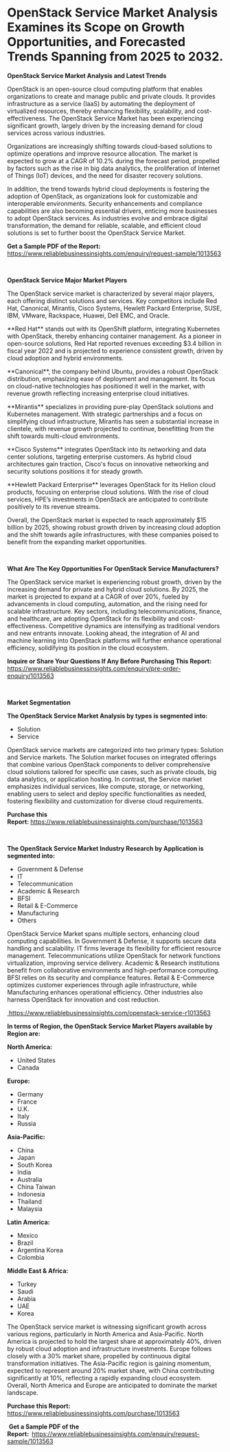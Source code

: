 <p><h1>OpenStack Service Market Analysis Examines its Scope on Growth Opportunities, and Forecasted Trends Spanning from 2025 to 2032.</h1></p><p><strong>OpenStack Service Market Analysis and Latest Trends</strong></p>
<p><p>OpenStack is an open-source cloud computing platform that enables organizations to create and manage public and private clouds. It provides infrastructure as a service (IaaS) by automating the deployment of virtualized resources, thereby enhancing flexibility, scalability, and cost-effectiveness. The OpenStack Service Market has been experiencing significant growth, largely driven by the increasing demand for cloud services across various industries.</p><p>Organizations are increasingly shifting towards cloud-based solutions to optimize operations and improve resource allocation. The market is expected to grow at a CAGR of 10.2% during the forecast period, propelled by factors such as the rise in big data analytics, the proliferation of Internet of Things (IoT) devices, and the need for disaster recovery solutions. </p><p>In addition, the trend towards hybrid cloud deployments is fostering the adoption of OpenStack, as organizations look for customizable and interoperable environments. Security enhancements and compliance capabilities are also becoming essential drivers, enticing more businesses to adopt OpenStack services. As industries evolve and embrace digital transformation, the demand for reliable, scalable, and efficient cloud solutions is set to further boost the OpenStack Service Market.</p></p>
<p><strong>Get a Sample PDF of the Report:&nbsp;</strong> <a href="https://www.reliablebusinessinsights.com/enquiry/request-sample/1013563?utm_campaign=1138&utm_medium=2&utm_source=Github&utm_content=ia&utm_term=17042025&utm_id=openstack-service">https://www.reliablebusinessinsights.com/enquiry/request-sample/1013563</a></p>
<p>&nbsp;</p>
<p><strong>OpenStack Service Major Market Players</strong></p>
<p><p>The OpenStack service market is characterized by several major players, each offering distinct solutions and services. Key competitors include Red Hat, Canonical, Mirantis, Cisco Systems, Hewlett Packard Enterprise, SUSE, IBM, VMware, Rackspace, Huawei, Dell EMC, and Oracle.</p><p>**Red Hat** stands out with its OpenShift platform, integrating Kubernetes with OpenStack, thereby enhancing container management. As a pioneer in open-source solutions, Red Hat reported revenues exceeding $3.4 billion in fiscal year 2022 and is projected to experience consistent growth, driven by cloud adoption and hybrid environments.</p><p>**Canonical**, the company behind Ubuntu, provides a robust OpenStack distribution, emphasizing ease of deployment and management. Its focus on cloud-native technologies has positioned it well in the market, with revenue growth reflecting increasing enterprise cloud initiatives.</p><p>**Mirantis** specializes in providing pure-play OpenStack solutions and Kubernetes management. With strategic partnerships and a focus on simplifying cloud infrastructure, Mirantis has seen a substantial increase in clientele, with revenue growth projected to continue, benefitting from the shift towards multi-cloud environments.</p><p>**Cisco Systems** integrates OpenStack into its networking and data center solutions, targeting enterprise customers. As hybrid cloud architectures gain traction, Cisco's focus on innovative networking and security solutions positions it for steady growth.</p><p>**Hewlett Packard Enterprise** leverages OpenStack for its Helion cloud products, focusing on enterprise cloud solutions. With the rise of cloud services, HPE’s investments in OpenStack are anticipated to contribute positively to its revenue streams.</p><p>Overall, the OpenStack market is expected to reach approximately $15 billion by 2025, showing robust growth driven by increasing cloud adoption and the shift towards agile infrastructures, with these companies poised to benefit from the expanding market opportunities.</p></p>
<p>&nbsp;</p>
<p><strong>What Are The Key Opportunities For OpenStack Service Manufacturers?</strong></p>
<p><p>The OpenStack service market is experiencing robust growth, driven by the increasing demand for private and hybrid cloud solutions. By 2025, the market is projected to expand at a CAGR of over 20%, fueled by advancements in cloud computing, automation, and the rising need for scalable infrastructure. Key sectors, including telecommunications, finance, and healthcare, are adopting OpenStack for its flexibility and cost-effectiveness. Competitive dynamics are intensifying as traditional vendors and new entrants innovate. Looking ahead, the integration of AI and machine learning into OpenStack platforms will further enhance operational efficiency, solidifying its position in the cloud ecosystem.</p></p>
<p><strong>Inquire or Share Your Questions If Any Before Purchasing This Report:</strong> <a href="https://www.reliablebusinessinsights.com/enquiry/pre-order-enquiry/1013563?utm_campaign=1138&utm_medium=2&utm_source=Github&utm_content=ia&utm_term=17042025&utm_id=openstack-service">https://www.reliablebusinessinsights.com/enquiry/pre-order-enquiry/1013563</a></p>
<p>&nbsp;</p>
<p><strong>Market Segmentation</strong></p>
<p><strong>The OpenStack Service Market Analysis by types is segmented into:</strong></p>
<p><ul><li>Solution</li><li>Service</li></ul></p>
<p><p>OpenStack service markets are categorized into two primary types: Solution and Service markets. The Solution market focuses on integrated offerings that combine various OpenStack components to deliver comprehensive cloud solutions tailored for specific use cases, such as private clouds, big data analytics, or application hosting. In contrast, the Service market emphasizes individual services, like compute, storage, or networking, enabling users to select and deploy specific functionalities as needed, fostering flexibility and customization for diverse cloud requirements.</p></p>
<p><strong>Purchase this Report:&nbsp;</strong><a href="https://www.reliablebusinessinsights.com/purchase/1013563?utm_campaign=1138&utm_medium=2&utm_source=Github&utm_content=ia&utm_term=17042025&utm_id=openstack-service">https://www.reliablebusinessinsights.com/purchase/1013563</a></p>
<p>&nbsp;</p>
<p><strong>The OpenStack Service Market Industry Research by Application is segmented into:</strong></p>
<p><ul><li>Government & Defense</li><li>IT</li><li>Telecommunication</li><li>Academic & Research</li><li>BFSI</li><li>Retail & E-Commerce</li><li>Manufacturing</li><li>Others</li></ul></p>
<p><p>OpenStack Service Market spans multiple sectors, enhancing cloud computing capabilities. In Government & Defense, it supports secure data handling and scalability. IT firms leverage its flexibility for efficient resource management. Telecommunications utilize OpenStack for network functions virtualization, improving service delivery. Academic & Research institutions benefit from collaborative environments and high-performance computing. BFSI relies on its security and compliance features. Retail & E-Commerce optimizes customer experiences through agile infrastructure, while Manufacturing enhances operational efficiency. Other industries also harness OpenStack for innovation and cost reduction.</p></p>
<p><a href="https://www.reliablebusinessinsights.com/openstack-service-r1013563?utm_campaign=1138&utm_medium=2&utm_source=Github&utm_content=ia&utm_term=17042025&utm_id=openstack-service">&nbsp;https://www.reliablebusinessinsights.com/openstack-service-r1013563</a></p>
<p><strong>In terms of Region, the OpenStack Service Market Players available by Region are:</strong></p>
<p>
    <p> <strong> North America: </strong>
        <ul>
            <li>United States</li>
            <li>Canada</li>
        </ul>
        </p> 
    <p> <strong> Europe: </strong>
        <ul>
            <li>Germany</li>
            <li>France</li>
            <li>U.K.</li>
            <li>Italy</li>
            <li>Russia</li>
        </ul>
        </p> 
    <p> <strong> Asia-Pacific: </strong>
        <ul>
            <li>China</li>
            <li>Japan</li>
            <li>South Korea</li>
            <li>India</li>
            <li>Australia</li>
            <li>China Taiwan</li>
            <li>Indonesia</li>
            <li>Thailand</li>
            <li>Malaysia</li>
        </ul>
        </p> 
    <p> <strong> Latin America: </strong>
        <ul>
            <li>Mexico</li>
            <li>Brazil</li>
            <li>Argentina Korea</li>
            <li>Colombia</li>
        </ul>
        </p> 
    <p> <strong> Middle East & Africa: </strong>
        <ul>
            <li>Turkey</li>
            <li>Saudi</li>
            <li>Arabia</li>
            <li>UAE</li>
            <li>Korea</li>
        </ul>
    </p>
    </p>
<p><p>The OpenStack service market is witnessing significant growth across various regions, particularly in North America and Asia-Pacific. North America is projected to hold the largest share at approximately 40%, driven by robust cloud adoption and infrastructure investments. Europe follows closely with a 30% market share, propelled by continuous digital transformation initiatives. The Asia-Pacific region is gaining momentum, expected to represent around 20% market share, with China contributing significantly at 10%, reflecting a rapidly expanding cloud ecosystem. Overall, North America and Europe are anticipated to dominate the market landscape.</p></p>
<p><strong>Purchase this Report: </strong><a href="https://www.reliablebusinessinsights.com/purchase/1013563?utm_campaign=1138&utm_medium=2&utm_source=Github&utm_content=ia&utm_term=17042025&utm_id=openstack-service">https://www.reliablebusinessinsights.com/purchase/1013563</a></p>
<p>&nbsp;<strong>Get a Sample PDF of the Report:&nbsp;&nbsp;</strong><a href="https://www.reliablebusinessinsights.com/enquiry/request-sample/1013563?utm_campaign=1138&utm_medium=2&utm_source=Github&utm_content=ia&utm_term=17042025&utm_id=openstack-service">https://www.reliablebusinessinsights.com/enquiry/request-sample/1013563</a></p>
<p><strong></strong></p>
<p><p></p><p></p><p></p></p>